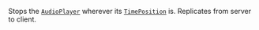 Stops the [`AudioPlayer`](https://create.roblox.com/docs/reference/engine/classes/AudioPlayer) wherever its
[`TimePosition`](https://create.roblox.com/docs/reference/engine/classes/AudioPlayer#TimePosition) is. Replicates from server
to client.
